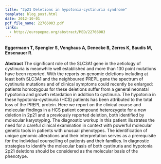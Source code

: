 ```yaml
---
title: "2p21 Deletions in hypotonia-cystinuria syndrome"
template: blog_post.html 
date: 2012-10-01
pdf_file_name: 22766003.pdf
links:
  - http://europepmc.org/abstract/MED/22766003
---
```


#### Eggermann T, Spengler S, Venghaus A, Denecke B, Zerres K, Baudis M, Ensenauer R.

**Abstract** The significant role of the SLC3A1 gene in the aetiology of cystinuria is meanwhile well established and more than 130 point mutations have been reported. With the reports on genomic deletions including at least both SLC3A1 and the neighboured PREPL gene the spectrum of cystinuria mutations and of clinical symptoms could recently be enlarged: patients homozygous for these deletions suffer from a general neonatal hypotonia and growth retardation in addition to cystinuria. The hypotonia in these hypotonia-cystinuria (HCS) patients has been attributed to the total loss of the PREPL protein. Here we report on the clinical course and molecular findings in a HCS patient compound heterozygote for a new deletion in 2p21 and a previously reported deletion, both identified by molecular karyotyping. The diagnostic workup in this patient illustrates the need for a careful clinical examination in context with powerful molecular genetic tools in patients with unusual phenotypes. The identification of unique genomic alterations and their interpretation serves as a prerequisite for the individual counselling of patients and their families. In diagnostic strategies to identify the molecular basis of both cystinuria and hypotonia 2p21 deletions should be considered as the molecular basis of the phenotype.

